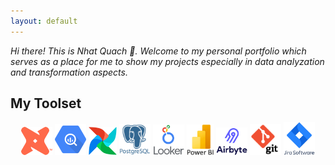 ```yaml
---
layout: default
---
```


_Hi there! This is Nhat Quach 👋. Welcome to my personal portfolio which serves as a place for me to show my projects especially in data analyzation and transformation aspects._

## My Toolset
<p align="center">
    <img src="pictures\dbt.png" width="50" />
    <img src="pictures\google_bigquery.png" width="50" />
    <img src="pictures\airflow.png" width="45" />
    <img src="pictures\postgres.png" width="50" />
    <img src="pictures\looker.png" width="50" />
    <img src="pictures\power_bi.png" width="43" />
    <img src="pictures\airbyte.png" width="50" />
    <img src="pictures\git.png" width="50" />
    <img src="pictures\jira.png" width="50" />
  </a>
</p>